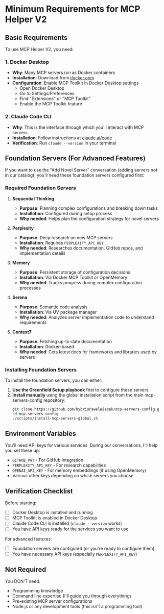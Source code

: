 # Minimum Requirements for MCP Helper V2

## Basic Requirements

To use MCP Helper V2, you need:

### 1. Docker Desktop
- **Why**: Many MCP servers run as Docker containers
- **Installation**: Download from [docker.com](https://www.docker.com/products/docker-desktop/)
- **Configuration**: Enable MCP Toolkit in Docker Desktop settings
  - Open Docker Desktop
  - Go to Settings/Preferences
  - Find "Extensions" or "MCP Toolkit"
  - Enable the MCP Toolkit feature

### 2. Claude Code CLI
- **Why**: This is the interface through which you'll interact with MCP servers
- **Installation**: Follow instructions at [claude.ai/code](https://claude.ai/code)
- **Verification**: Run `claude --version` in your terminal

## Foundation Servers (For Advanced Features)

If you want to use the "Add Novel Server" conversation (adding servers not in our catalog), you'll need these foundation servers configured first:

### Required Foundation Servers

1. **Sequential Thinking**
   - **Purpose**: Planning complex configurations and breaking down tasks
   - **Installation**: Configured during setup process
   - **Why needed**: Helps plan the configuration strategy for novel servers

2. **Perplexity**
   - **Purpose**: Deep research on new MCP servers
   - **Installation**: Requires `PERPLEXITY_API_KEY`
   - **Why needed**: Researches documentation, GitHub repos, and implementation details

3. **Memory**
   - **Purpose**: Persistent storage of configuration decisions
   - **Installation**: Via Docker MCP Toolkit or OpenMemory
   - **Why needed**: Tracks progress during complex configuration processes

4. **Serena**
   - **Purpose**: Semantic code analysis
   - **Installation**: Via UV package manager
   - **Why needed**: Analyzes server implementation code to understand requirements

5. **Context7**
   - **Purpose**: Fetching up-to-date documentation
   - **Installation**: Docker-based
   - **Why needed**: Gets latest docs for frameworks and libraries used by servers

### Installing Foundation Servers

To install the foundation servers, you can either:

1. **Use the Greenfield Setup playbook** first to configure these servers
2. **Install manually** using the global installation script from the main mcp-servers-config repository:
   ```bash
   git clone https://github.com/hybrisPawelWiacek/mcp-servers-config.git
   cd mcp-servers-config
   ./scripts/install-mcp-servers-global.sh
   ```

## Environment Variables

You'll need API keys for various services. During our conversations, I'll help you set these up:

- `GITHUB_PAT` - For GitHub integration
- `PERPLEXITY_API_KEY` - For research capabilities
- `OPENAI_API_KEY` - For memory embeddings (if using OpenMemory)
- Various other keys depending on which servers you choose

## Verification Checklist

Before starting:

- [ ] Docker Desktop is installed and running
- [ ] MCP Toolkit is enabled in Docker Desktop
- [ ] Claude Code CLI is installed (`claude --version` works)
- [ ] You have API keys ready for the services you want to use

For advanced features:
- [ ] Foundation servers are configured (or you're ready to configure them)
- [ ] You have necessary API keys (especially `PERPLEXITY_API_KEY`)

## Not Required

You DON'T need:
- Programming knowledge
- Command line expertise (I'll guide you through everything)
- Pre-existing MCP server configurations
- Node.js or any development tools (this isn't a programming tool)